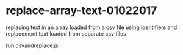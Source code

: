 # replace-array-text-01022017
replacing text in an array loaded from a csv file using identifiers and replacement text loaded from separate csv files

run csvandreplace.js
